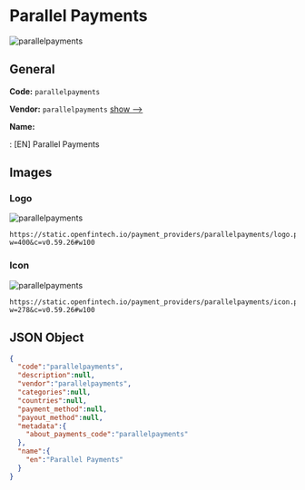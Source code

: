 
# Parallel Payments 
![parallelpayments](https://static.openfintech.io/payment_providers/parallelpayments/logo.png?w=400&c=v0.59.26#w100)  

## General 
 
**Code:** `parallelpayments` 
 
**Vendor:** `parallelpayments` [show -->](/vendors/parallelpayments/) 
 
**Name:** 
 
:	[EN] Parallel Payments 
 

## Images 

### Logo 
 
![parallelpayments](https://static.openfintech.io/payment_providers/parallelpayments/logo.png?w=400&c=v0.59.26#w100)  

```
https://static.openfintech.io/payment_providers/parallelpayments/logo.png?w=400&c=v0.59.26#w100
```  

### Icon 
 
![parallelpayments](https://static.openfintech.io/payment_providers/parallelpayments/icon.png?w=278&c=v0.59.26#w100)  

```
https://static.openfintech.io/payment_providers/parallelpayments/icon.png?w=278&c=v0.59.26#w100
```  

## JSON Object 

```json
{
  "code":"parallelpayments",
  "description":null,
  "vendor":"parallelpayments",
  "categories":null,
  "countries":null,
  "payment_method":null,
  "payout_method":null,
  "metadata":{
    "about_payments_code":"parallelpayments"
  },
  "name":{
    "en":"Parallel Payments"
  }
}
```  
